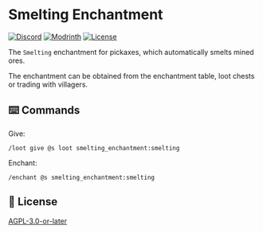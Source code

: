 # Smelting Enchantment

[![Discord](https://img.shields.io/discord/1327308441324097681?label=discord&color=blue&logo=discord)](https://discord.gg/5UdcDa5xNC) 
[![Modrinth](https://img.shields.io/modrinth/dt/smelting-enchantment-data-pack?label=modrinth&logo=modrinth)](https://modrinth.com/datapack/smelting-enchantment)
[![License](https://img.shields.io/github/license/lullaby6/enchantments-data-pack)](https://github.com/lullaby6/enchantments-data-pack/blob/main/LICENSE)

The `Smelting` enchantment for pickaxes, which automatically smelts mined ores.

The enchantment can be obtained from the enchantment table, loot chests or trading with villagers.

## ⌨️ Commands

Give:

```mcfunction
/loot give @s loot smelting_enchantment:smelting
```

Enchant:

```mcfunction
/enchant @s smelting_enchantment:smelting
```

## 🪪 License

[AGPL-3.0-or-later](https://github.com/lullaby6/enchantments-data-pack/blob/main/LICENSE)